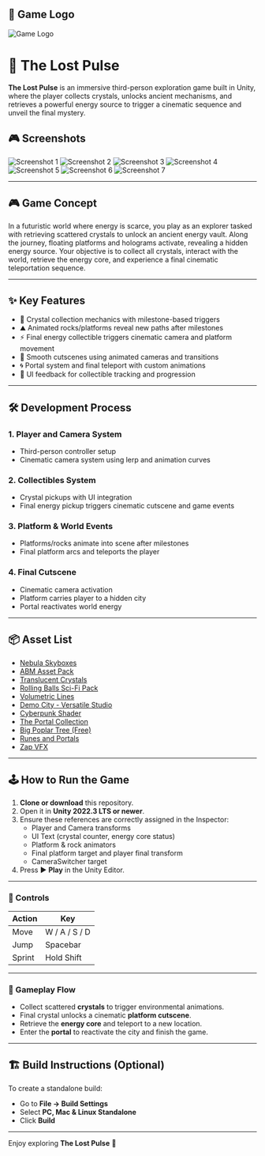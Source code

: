 ## 🔷 Game Logo

![Game Logo](Assets/Preview/Logo.png)
# 🌌 The Lost Pulse

**The Lost Pulse** is an immersive third-person exploration game built in Unity, where the player collects crystals, unlocks ancient mechanisms, and retrieves a powerful energy source to trigger a cinematic sequence and unveil the final mystery.

## 🎮 Screenshots

![Screenshot 1](Assets/Preview/screenshot1.png)
![Screenshot 2](Assets/Preview/screenshot2.png)
![Screenshot 3](Assets/Preview/screenshot3.png)
![Screenshot 4](Assets/Preview/screenshot4.png)
![Screenshot 5](Assets/Preview/screenshot5.png)
![Screenshot 6](Assets/Preview/screenshot6.png)
![Screenshot 7](Assets/Preview/screenshot7.png)

---

## 🎮 Game Concept

In a futuristic world where energy is scarce, you play as an explorer tasked with retrieving scattered crystals to unlock an ancient energy vault. Along the journey, floating platforms and holograms activate, revealing a hidden energy source. Your objective is to collect all crystals, interact with the world, retrieve the energy core, and experience a final cinematic teleportation sequence.

---

## ✨ Key Features

- 🧊 Crystal collection mechanics with milestone-based triggers  
- ⛰️ Animated rocks/platforms reveal new paths after milestones  
- ⚡ Final energy collectible triggers cinematic camera and platform movement  
- 🎥 Smooth cutscenes using animated cameras and transitions  
- 🌀 Portal system and final teleport with custom animations  
- 🧭 UI feedback for collectible tracking and progression  

---

## 🛠️ Development Process

### 1. Player and Camera System
- Third-person controller setup
- Cinematic camera system using lerp and animation curves

### 2. Collectibles System
- Crystal pickups with UI integration
- Final energy pickup triggers cinematic cutscene and game events

### 3. Platform & World Events
- Platforms/rocks animate into scene after milestones
- Final platform arcs and teleports the player

### 4. Final Cutscene
- Cinematic camera activation
- Platform carries player to a hidden city
- Portal reactivates world energy

---

## 📦 Asset List

- [Nebula Skyboxes](https://assetstore.unity.com/packages/2d/textures-materials/sky/nebula-skyboxes-21992)  
- [ABM Asset Pack](https://assetstore.unity.com/packages/3d/environments/abm-asset-pack-255156)  
- [Translucent Crystals](https://assetstore.unity.com/packages/3d/environments/fantasy/translucent-crystals-106274)  
- [Rolling Balls Sci-Fi Pack](https://assetstore.unity.com/packages/3d/props/rolling-balls-sci-fi-pack-free-297168)  
- [Volumetric Lines](https://assetstore.unity.com/packages/tools/particles-effects/volumetric-lines-29160)  
- [Demo City - Versatile Studio](https://assetstore.unity.com/packages/3d/environments/urban/demo-city-by-versatile-studio-mobile-friendly-269772)  
- [Cyberpunk Shader](https://assetstore.unity.com/packages/vfx/shaders/dynamic-cyberpunk-shader-1-299305)  
- [The Portal Collection](https://assetstore.unity.com/packages/3d/environments/fantasy/the-portal-collection-205438)  
- [Big Poplar Tree (Free)](https://assetstore.unity.com/packages/3d/vegetation/big-poplar-tree-free-301037)  
- [Runes and Portals](https://assetstore.unity.com/packages/3d/environments/fantasy/runesandportals-85098)  
- [Zap VFX](https://assetstore.unity.com/packages/vfx/particles/spells/zap-vfx-303478)  

---

## 🕹️ How to Run the Game

1. **Clone or download** this repository.
2. Open it in **Unity 2022.3 LTS or newer**.
3. Ensure these references are correctly assigned in the Inspector:
   - Player and Camera transforms
   - UI Text (crystal counter, energy core status)
   - Platform & rock animators
   - Final platform target and player final transform
   - CameraSwitcher target
4. Press ▶️ **Play** in the Unity Editor.

---

### 🔧 Controls

| Action       | Key        |
|--------------|------------|
| Move         | W / A / S / D |
| Jump         | Spacebar   |
| Sprint       | Hold Shift |

---

### 🎯 Gameplay Flow

- Collect scattered **crystals** to trigger environmental animations.
- Final crystal unlocks a cinematic **platform cutscene**.
- Retrieve the **energy core** and teleport to a new location.
- Enter the **portal** to reactivate the city and finish the game.

---

## 🏗️ Build Instructions (Optional)

To create a standalone build:
- Go to **File → Build Settings**
- Select **PC, Mac & Linux Standalone**
- Click **Build**

---

Enjoy exploring **The Lost Pulse** 🌌
